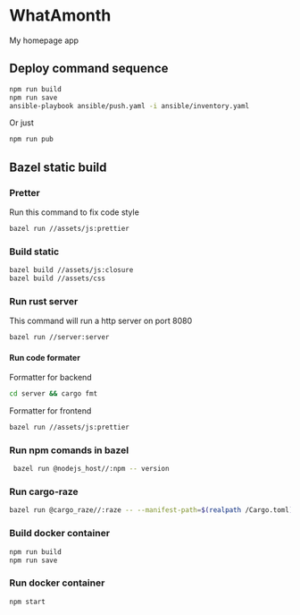# WhatAmonth

My homepage app

## Deploy command sequence

```bash
npm run build
npm run save
ansible-playbook ansible/push.yaml -i ansible/inventory.yaml
```

Or just

```bash
npm run pub
```

## Bazel static build

### Pretter

Run this command to fix code style

```bash
bazel run //assets/js:prettier
```

### Build static

```bash
bazel build //assets/js:closure
bazel build //assets/css
```

### Run rust server

This command will run a http server on port 8080

```bash
bazel run //server:server
```

#### Run code formater

Formatter for backend

```bash
cd server && cargo fmt
```

Formatter for frontend

```bash
bazel run //assets/js:prettier
```


### Run npm comands in bazel

```bash
 bazel run @nodejs_host//:npm -- version
```

### Run cargo-raze

```bash
bazel run @cargo_raze//:raze -- --manifest-path=$(realpath /Cargo.toml)
```

### Build docker container

```bash
npm run build
npm run save
```

### Run docker container

```bash
npm start
```
